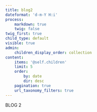 ```yaml
---
title: blog2
dateformat: 'd-m-Y H:i'
process:
    markdown: true
    twig: false
twig_first: true
child_type: default
visible: true
admin:
    children_display_order: collection
content:
    items: '@self.children'
    limit: 5
    order:
        by: date
        dir: desc
    pagination: true
    url_taxonomy_filters: true
---
```


BLOG 2

